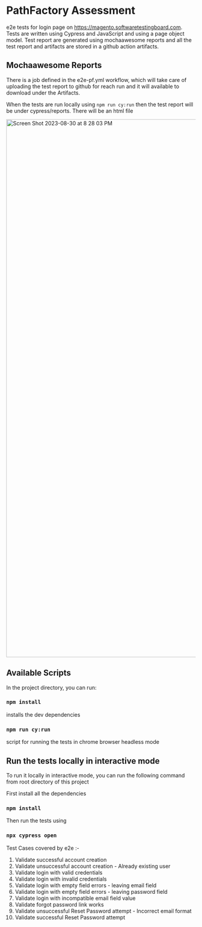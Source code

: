 # PathFactory Assessment 

e2e tests for login page on https://magento.softwaretestingboard.com. Tests are written using Cypress and JavaScript and using a page object model. Test report are generated using mochaawesome reports and all the test report and artifacts are stored in a github action artifacts.

## Mochaawesome Reports

There is a job defined in the e2e-pf.yml workflow, which will take care of uploading the test report to github for reach run and it will available to download under the Artifacts. 

When the tests are run locally using `npm run cy:run` then the test report will be under cypress/reports. There will be an html file

<img width="1428" alt="Screen Shot 2023-08-30 at 8 28 03 PM" src="https://github.com/harikishore857/pathfactory/assets/110117288/49d19377-4919-4f6c-a55c-f76d8ecd2ff6">


## Available Scripts

In the project directory, you can run:

### `npm install`

installs the dev dependencies

### `npm run cy:run`

script for running the tests in chrome browser headless mode

## Run the tests locally in interactive mode

To run it locally in interactive mode, you can run the following command from root directory of this project

First install all the dependencies 
### `npm install` 
Then run the tests using 
### `npx cypress open`

Test Cases covered by e2e :- 

1. Validate successful account creation
2. Validate unsuccessful account creation - Already existing user
3. Validate login with valid credentials
4. Validate login with invalid credentials
5. Validate login with empty field errors - leaving email field
6. Validate login with empty field errors - leaving password field
7. Validate login with incompatible email field value
8. Validate forgot password link works
9. Validate unsuccessful Reset Password attempt - Incorrect email format
10. Validate successful Reset Password attempt

